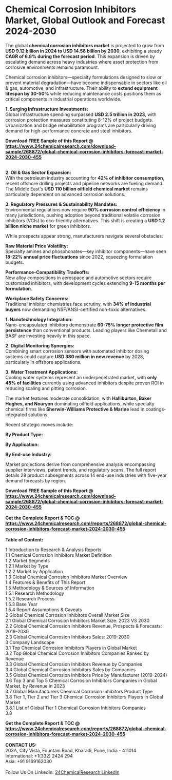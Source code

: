 <h1>Chemical Corrosion Inhibitors Market, Global Outlook and Forecast 2024-2030</h1><p>The global <strong>chemical corrosion inhibitors market</strong> is projected to grow from <strong>USD 9.12 billion in 2024 to USD 14.58 billion by 2030</strong>, exhibiting a steady <strong>CAGR of 6.8% during the forecast period</strong>. This expansion is driven by escalating demand across heavy industries where asset protection from corrosive environments remains paramount.</p><p>Chemical corrosion inhibitors—specialty formulations designed to slow or prevent material degradation—have become indispensable in sectors like oil &amp; gas, automotive, and infrastructure. Their ability to <strong>extend equipment lifespan by 30-50%</strong> while reducing maintenance costs positions them as critical components in industrial operations worldwide.</p><p><strong>1. Surging Infrastructure Investments:</strong><br>
Global infrastructure spending surpassed <strong>USD 2.5 trillion in 2023</strong>, with corrosion protection measures constituting 8-12% of project budgets. Urbanization and bridge rehabilitation programs are particularly driving demand for high-performance concrete and steel inhibitors.</p><div><b>Download FREE Sample of this Report @ 
            <a href="https://www.24chemicalresearch.com/download-sample/268872/global-chemical-corrosion-inhibitors-forecast-market-2024-2030-455">
            https://www.24chemicalresearch.com/download-sample/268872/global-chemical-corrosion-inhibitors-forecast-market-2024-2030-455</a></b></div><br><p><strong>2. Oil &amp; Gas Sector Expansion:</strong><br>
With the petroleum industry accounting for <strong>42% of inhibitor consumption</strong>, recent offshore drilling projects and pipeline networks are fueling demand. The Middle East's <strong>USD 110 billion oilfield chemical market</strong> remains particularly dependent on advanced corrosion solutions.</p><p><strong>3. Regulatory Pressures &amp; Sustainability Mandates:</strong><br>
Environmental regulations now require <strong>90% corrosion control efficiency</strong> in many jurisdictions, pushing adoption beyond traditional volatile corrosion inhibitors (VCIs) to eco-friendly alternatives. This shift is creating a <strong>USD 1.2 billion niche market</strong> for green inhibitors.</p><p>While prospects appear strong, manufacturers navigate several obstacles:</p><p><strong>Raw Material Price Volatility:</strong><br>
	Specialty amines and phosphonates—key inhibitor components—have seen <strong>18-22% annual price fluctuations</strong> since 2022, squeezing formulation budgets.</p><p><strong>Performance-Compatibility Tradeoffs:</strong><br>
	New alloy compositions in aerospace and automotive sectors require customized inhibitors, with development cycles extending <strong>9-15 months per formulation</strong>.</p><p><strong>Workplace Safety Concerns:</strong><br>
	Traditional inhibitor chemistries face scrutiny, with <strong>34% of industrial buyers</strong> now demanding NSF/ANSI-certified non-toxic alternatives.</p><p><strong>1. Nanotechnology Integration:</strong><br>
Nano-encapsulated inhibitors demonstrate <strong>60-75% longer protective film persistence</strong> than conventional products. Leading players like Chemetall and BASF are investing heavily in this space.</p><p><strong>2. Digital Monitoring Synergies:</strong><br>
Combining smart corrosion sensors with automated inhibitor dosing systems could capture <strong>USD 380 million in new revenue</strong> by 2028, particularly in offshore applications.</p><p><strong>3. Water Treatment Applications:</strong><br>
Cooling water systems represent an underpenetrated market, with <strong>only 45% of facilities</strong> currently using advanced inhibitors despite proven ROI in reducing scaling and pitting corrosion.</p><p>The market features moderate consolidation, with <strong>Halliburton, Baker Hughes, and Nouryon</strong> dominating oilfield applications, while specialty chemical firms like <strong>Sherwin-Williams Protective &amp; Marine</strong> lead in coatings-integrated solutions.</p><p>Recent strategic moves include:</p><p><strong>By Product Type:</strong></p><p><strong>By Application:</strong></p><p><strong>By End-use Industry:</strong></p><p>Market projections derive from comprehensive analysis encompassing supplier interviews, patent trends, and regulatory scans. The full report details 28 product subsegments across 14 end-use industries with five-year demand forecasts by region.</p><div><b>Download FREE Sample of this Report @ 
            <a href="https://www.24chemicalresearch.com/download-sample/268872/global-chemical-corrosion-inhibitors-forecast-market-2024-2030-455">
            https://www.24chemicalresearch.com/download-sample/268872/global-chemical-corrosion-inhibitors-forecast-market-2024-2030-455</a></b></div><br><div><b>Get the Complete Report & TOC @ 
            <a href="https://www.24chemicalresearch.com/reports/268872/global-chemical-corrosion-inhibitors-forecast-market-2024-2030-455">
            https://www.24chemicalresearch.com/reports/268872/global-chemical-corrosion-inhibitors-forecast-market-2024-2030-455</a></b></div><br>
            <b>Table of Content:</b><p>1 Introduction to Research & Analysis Reports<br />
    1.1 Chemical Corrosion Inhibitors Market Definition<br />
    1.2 Market Segments<br />
        1.2.1 Market by Type<br />
        1.2.2 Market by Application<br />
    1.3 Global Chemical Corrosion Inhibitors Market Overview<br />
    1.4 Features & Benefits of This Report<br />
    1.5 Methodology & Sources of Information<br />
        1.5.1 Research Methodology<br />
        1.5.2 Research Process<br />
        1.5.3 Base Year<br />
        1.5.4 Report Assumptions & Caveats<br />
2 Global Chemical Corrosion Inhibitors Overall Market Size<br />
    2.1 Global Chemical Corrosion Inhibitors Market Size: 2023 VS 2030<br />
    2.2 Global Chemical Corrosion Inhibitors Revenue, Prospects & Forecasts: 2019-2030<br />
    2.3 Global Chemical Corrosion Inhibitors Sales: 2019-2030<br />
3 Company Landscape<br />
    3.1 Top Chemical Corrosion Inhibitors Players in Global Market<br />
    3.2 Top Global Chemical Corrosion Inhibitors Companies Ranked by Revenue<br />
    3.3 Global Chemical Corrosion Inhibitors Revenue by Companies<br />
    3.4 Global Chemical Corrosion Inhibitors Sales by Companies<br />
    3.5 Global Chemical Corrosion Inhibitors Price by Manufacturer (2019-2024)<br />
    3.6 Top 3 and Top 5 Chemical Corrosion Inhibitors Companies in Global Market, by Revenue in 2023<br />
    3.7 Global Manufacturers Chemical Corrosion Inhibitors Product Type<br />
    3.8 Tier 1, Tier 2 and Tier 3 Chemical Corrosion Inhibitors Players in Global Market<br />
        3.8.1 List of Global Tier 1 Chemical Corrosion Inhibitors Companies<br />
        3.8</p><div><b>Get the Complete Report & TOC @ 
            <a href="https://www.24chemicalresearch.com/reports/268872/global-chemical-corrosion-inhibitors-forecast-market-2024-2030-455">
            https://www.24chemicalresearch.com/reports/268872/global-chemical-corrosion-inhibitors-forecast-market-2024-2030-455</a></b></div><br><b>CONTACT US:</b><br>
            203A, City Vista, Fountain Road, Kharadi, Pune, India - 411014<br>
            International: +1(332) 2424 294<br>
            Asia: +91 9169162030 <br><br>
            Follow Us On LinkedIn: <a href="https://www.linkedin.com/company/24chemicalresearch/">24ChemicalResearch LinkedIn</a>